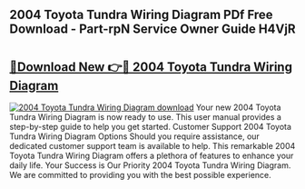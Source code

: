 ## 2004 Toyota Tundra Wiring Diagram PDf Free Download - Part-rpN Service Owner Guide H4VjR

# <h2><a href="http://dfkj90k.blite.top/?on=2004+Toyota+Tundra+Wiring+Diagram">🔗Download New 👉🔴 2004 Toyota Tundra Wiring Diagram</a></h2>

[![2004 Toyota Tundra Wiring Diagram download](https://i.imgur.com/lujVjoI.png)](http://dfkj90k.blite.top/?on=2004+Toyota+Tundra+Wiring+Diagram)
Your new 2004 Toyota Tundra Wiring Diagram is now ready to use. This user manual provides a step-by-step guide to help you get started. Customer Support 2004 Toyota Tundra Wiring Diagram Options Should you require assistance, our dedicated customer support team is available to help. This remarkable 2004 Toyota Tundra Wiring Diagram offers a plethora of features to enhance your daily life. Your Success is Our Priority 2004 Toyota Tundra Wiring Diagram. We are committed to providing you with the best possible experience.

